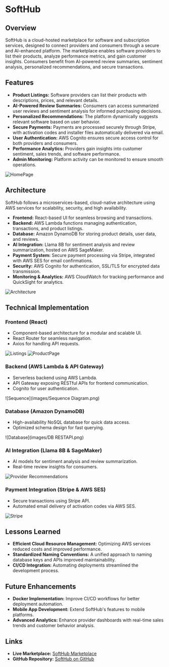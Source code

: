 # SoftHub

## Overview
SoftHub is a cloud-hosted marketplace for software and subscription services, designed to connect providers and consumers through a secure and AI-enhanced platform. The marketplace enables software providers to list their products, analyze performance metrics, and gain customer insights. Consumers benefit from AI-powered review summaries, sentiment analysis, personalized recommendations, and secure transactions.

## Features
- **Product Listings:** Software providers can list their products with descriptions, prices, and relevant details.
- **AI-Powered Review Summaries:** Consumers can access summarized user reviews and sentiment analysis for informed purchasing decisions.
- **Personalized Recommendations:** The platform dynamically suggests relevant software based on user behavior.
- **Secure Payments:** Payments are processed securely through Stripe, with activation codes and installer files automatically delivered via email.
- **User Authentication:** AWS Cognito ensures secure access control for both providers and consumers.
- **Performance Analytics:** Providers gain insights into customer sentiment, sales trends, and software performance.
- **Admin Monitoring:** Platform activity can be monitored to ensure smooth operations.

![HomePage](images/HomePage.png)  

## Architecture
SoftHub follows a microservices-based, cloud-native architecture using AWS services for scalability, security, and high availability.

- **Frontend:** React-based UI for seamless browsing and transactions.
- **Backend:** AWS Lambda functions managing authentication, transactions, and product listings.
- **Database:** Amazon DynamoDB for storing product details, user data, and reviews.
- **AI Integration:** Llama 8B for sentiment analysis and review summarization, hosted on AWS SageMaker.
- **Payment System:** Secure payment processing via Stripe, integrated with AWS SES for email confirmations.
- **Security:** AWS Cognito for authentication, SSL/TLS for encrypted data transmission.
- **Monitoring & Analytics:** AWS CloudWatch for tracking performance and QuickSight for analytics.

![Architecture](images/TechStack.png) 

## Technical Implementation
### Frontend (React)
- Component-based architecture for a modular and scalable UI.
- React Router for seamless navigation.
- Axios for handling API requests.

![Listings](images/Listings.png) 
![ProductPage](images/ProductPage.png) 


### Backend (AWS Lambda & API Gateway)
- Serverless backend using AWS Lambda.
- API Gateway exposing RESTful APIs for frontend communication.
- Cognito for user authentication.

![Sequence](images/Sequence Diagram.png) 

### Database (Amazon DynamoDB)
- High-availability NoSQL database for quick data access.
- Optimized schema design for fast querying.

![Database](images/DB RESTAPI.png) 

### AI Integration (Llama 8B & SageMaker)
- AI models for sentiment analysis and review summarization.
- Real-time review insights for consumers.

![Provider Recommendations](images/ProviderRecommendations.png) 

### Payment Integration (Stripe & AWS SES)
- Secure transactions using Stripe API.
- Automated email delivery of activation codes via AWS SES.

![Stripe](images/stripe-payment.png) 


## Lessons Learned
- **Efficient Cloud Resource Management:** Optimizing AWS services reduced costs and improved performance.
- **Standardized Naming Conventions:** A unified approach to naming database keys and APIs improved maintainability.
- **CI/CD Integration:** Automating deployments streamlined the development process.

## Future Enhancements
- **Docker Implementation:** Improve CI/CD workflows for better deployment automation.
- **Mobile App Development:** Extend SoftHub's features to mobile platforms.
- **Advanced Analytics:** Enhance provider dashboards with real-time sales trends and customer behavior analysis.

## Links
- **Live Marketplace:** [SoftHub Marketplace](https://main.duvnntlhsen54.amplifyapp.com/)
- **GitHub Repository:** [SoftHub on GitHub](https://github.com/BalajiRavindaran/COEN6313)
